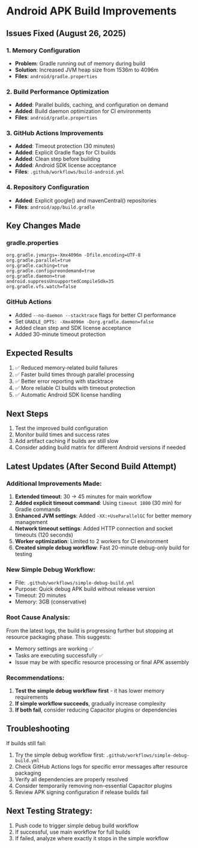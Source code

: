 # Android APK Build Improvements

## Issues Fixed (August 26, 2025)

### 1. Memory Configuration
- **Problem**: Gradle running out of memory during build
- **Solution**: Increased JVM heap size from 1536m to 4096m
- **Files**: `android/gradle.properties`

### 2. Build Performance Optimization
- **Added**: Parallel builds, caching, and configuration on demand
- **Added**: Build daemon optimization for CI environments
- **Files**: `android/gradle.properties`

### 3. GitHub Actions Improvements
- **Added**: Timeout protection (30 minutes)
- **Added**: Explicit Gradle flags for CI builds
- **Added**: Clean step before building
- **Added**: Android SDK license acceptance
- **Files**: `.github/workflows/build-android.yml`

### 4. Repository Configuration
- **Added**: Explicit google() and mavenCentral() repositories
- **Files**: `android/app/build.gradle`

## Key Changes Made

### gradle.properties
```properties
org.gradle.jvmargs=-Xmx4096m -Dfile.encoding=UTF-8
org.gradle.parallel=true
org.gradle.caching=true
org.gradle.configureondemand=true
org.gradle.daemon=true
android.suppressUnsupportedCompileSdk=35
org.gradle.vfs.watch=false
```

### GitHub Actions
- Added `--no-daemon --stacktrace` flags for better CI performance
- Set `GRADLE_OPTS: -Xmx4096m -Dorg.gradle.daemon=false`
- Added clean step and SDK license acceptance
- Added 30-minute timeout protection

## Expected Results
1. ✅ Reduced memory-related build failures
2. ✅ Faster build times through parallel processing
3. ✅ Better error reporting with stacktrace
4. ✅ More reliable CI builds with timeout protection
5. ✅ Automatic Android SDK license handling

## Next Steps
1. Test the improved build configuration
2. Monitor build times and success rates
3. Add artifact caching if builds are still slow
4. Consider adding build matrix for different Android versions if needed

## Latest Updates (After Second Build Attempt)

### Additional Improvements Made:
1. **Extended timeout**: 30 → 45 minutes for main workflow
2. **Added explicit timeout command**: Using `timeout 1800` (30 min) for Gradle commands
3. **Enhanced JVM settings**: Added `-XX:+UseParallelGC` for better memory management
4. **Network timeout settings**: Added HTTP connection and socket timeouts (120 seconds)
5. **Worker optimization**: Limited to 2 workers for CI environment
6. **Created simple debug workflow**: Fast 20-minute debug-only build for testing

### New Simple Debug Workflow:
- File: `.github/workflows/simple-debug-build.yml`
- Purpose: Quick debug APK build without release version
- Timeout: 20 minutes
- Memory: 3GB (conservative)

### Root Cause Analysis:
From the latest logs, the build is progressing further but stopping at resource packaging phase. This suggests:
- Memory settings are working ✅
- Tasks are executing successfully ✅  
- Issue may be with specific resource processing or final APK assembly

### Recommendations:
1. **Test the simple debug workflow first** - it has lower memory requirements
2. **If simple workflow succeeds**, gradually increase complexity
3. **If both fail**, consider reducing Capacitor plugins or dependencies

## Troubleshooting
If builds still fail:
1. Try the simple debug workflow first: `.github/workflows/simple-debug-build.yml`
2. Check GitHub Actions logs for specific error messages after resource packaging
3. Verify all dependencies are properly resolved
4. Consider temporarily removing non-essential Capacitor plugins
5. Review APK signing configuration if release builds fail

## Next Testing Strategy:
1. Push code to trigger simple debug build workflow
2. If successful, use main workflow for full builds
3. If failed, analyze where exactly it stops in the simple workflow